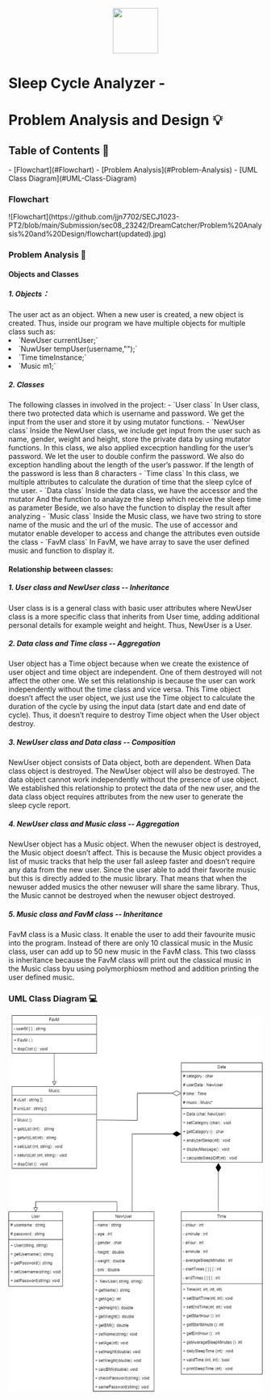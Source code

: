 <p align="center">
  <img src="." width="90" height="90">
</p>

<h1>Sleep Cycle Analyzer - </h1>
<h1>Problem Analysis and Design 💡</h1>
<h2>Table of Contents 🧾 </h2>
- [Flowchart](#Flowchart)
- [Problem Analysis](#Problem-Analysis)
- [UML Class Diagram](#UML-Class-Diagram)

<h3>Flowchart</h3>
![Flowchart](https://github.com/jjn7702/SECJ1023-PT2/blob/main/Submission/sec08_23242/DreamCatcher/Problem%20Analysis%20and%20Design/flowchart(updated).jpg)

<h3>Problem Analysis 📝 </h3>
<h4>Objects and Classes</h4>
<h5> 1. Objects：</h5>
  The user act as an object. When a new user is created, a new object is created. Thus, inside our program we have multiple objects for multiple class such as:
  <li> `NewUser currentUser;` </li>
  <li> `NuwUser tempUser(username,"");` </li>
  <li> `Time timeInstance;` </li>
  <li> `Music m1;` </li>
  
<h5> 2. Classes </h5>
  The following classes in involved in the project:
  - `User class`
    In User class, there two protected data which is username and password. We get the input from the user and store it by using mutator functions. 
  - `NewUser class`
    Inside the NewUser class, we include get input from the user such as name, gender, weight and height, store the private data by  using mutator functions.
    In this class, we also applied excecption handling for the user’s password. We let the user to double confirm the password.
    We also do exception handling about the length of the user’s passwor.  If the length of the password is less than 8 characters 
  - `Time class`
    In this class, we multiple attributes to calculate the duration of time that the sleep cylce of the user. 
  - `Data class`
    Inside the data class, we have the accessor and the mutator
    And the function to analayze the sleep which receive the sleep time as parameter
    Beside, we also have the function to display the result after analyzing 
  - `Music class`
    Inside the Music class, we have two string to store name of the music and the url of the music.
    The use of accessor and mutator enable developer to access and change the attributes even outside the class 
  - `FavM class`
    In FavM, we have array to save the user defined music and function to display it.
<h4> Relationship between classes: </h4>
<h5>1. User class and NewUser class -- Inheritance</h5>
User class is is a general class with basic user attributes where NewUser class is a more specific class that inherits from User time, adding additional personal details for example weight and height. Thus, NewUser is a User. 

<h5> 2. Data class and Time class -- Aggregation</h5>
User object has a Time object because when we create the existence of user object and time object are independent. One of them destroyed will not affect the other one. We set this relationship is because the user can work independently without the time class and vice versa. This Time object doesn’t affect the user object, we just use the Time object to calculate the duration of the cycle by using the input data (start date and end date of cycle). Thus, it doesn’t require to destroy Time object when the User object destroy. 

<h5> 3. NewUser class and Data class -- Composition </h5>
NewUser object consists of Data object, both are dependent. When Data class object is destroyed. The NewUser object will also be destroyed. The data object cannot work independently without the presence of use object. We established this relationship to protect the data of the new user, and the data class object requires attributes from the new user to generate the sleep cycle report. 

<h5> 4. NewUser class and Music class -- Aggregation </h5>
NewUser object has a Music object. When the newuser object is destroyed, the Music object doesn’t affect. This is because the Music object provides a list of music tracks that help the user fall asleep faster and doesn’t require any data from the new user. Since the user able to add their favorite music but this is directly added to the music library. That means that when the newuser added musics the other newuser will share the same library. Thus, the Music cannot be destroyed when the newuser object destroyed. 

<h5> 5. Music class and FavM class -- Inheritance </h5>
FavM class is a Music class. It enable the user to add their favourite music into the program. Instead of there are only 10 classical music in the Music class, user can add up to 50 new music in the FavM class. This two classs is inheritance because the FavM class will print out the classical music in the Music class byu using polymorphiosm method and addition printing the user defined music. 

<h3> UML Class Diagram 💻</h3>

![UML diagram](https://github.com/jjn7702/SECJ1023-PT2/blob/main/Submission/sec08_23242/DreamCatcher/Problem%20Analysis%20and%20Design/DreamCatcherUMLDiagram.jpg)

